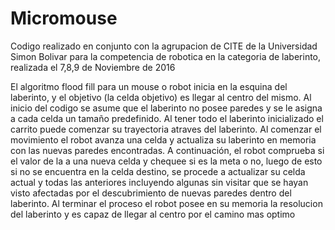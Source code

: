 # Micromouse


Codigo realizado en conjunto con la agrupacion de CITE de la Universidad Simon Bolivar para la competencia de robotica en la categoria de laberinto, realizada el 7,8,9 de Noviembre de 2016

El algoritmo flood fill para un mouse o robot inicia en la esquina del laberinto, y el objetivo (la celda objetivo) es llegar al centro del  mismo. Al inicio del codigo se asume que el laberinto no posee paredes y se le asigna a cada celda un tamaño predefinido. Al tener todo el laberinto inicializado el carrito puede comenzar su trayectoria atraves del laberinto. Al comenzar el movimiento el robot avanza una celda y actualiza su laberinto en memoria con las nuevas paredes encontradas. A continuación, el robot comprueba si el valor de la a una nueva celda y chequee si es la meta o no, luego de esto si no se encuentra en la celda destino, se procede a actualizar su celda actual y todas las anteriores incluyendo algunas sin visitar que se hayan visto afectadas por el descubrimiento de nuevas paredes dentro del laberinto. Al terminar el proceso el robot posee en su memoria la resolucion del laberinto y es capaz de llegar al centro por el camino mas optimo
